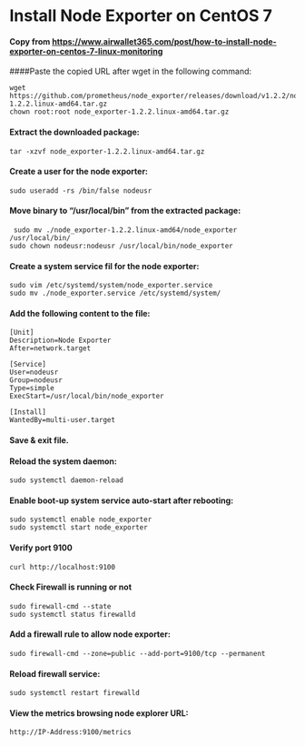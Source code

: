 # Install Node Exporter on CentOS 7

#### Copy from https://www.airwallet365.com/post/how-to-install-node-exporter-on-centos-7-linux-monitoring
####Paste the copied URL after wget in the following command:

```
wget https://github.com/prometheus/node_exporter/releases/download/v1.2.2/node_exporter-1.2.2.linux-amd64.tar.gz
chown root:root node_exporter-1.2.2.linux-amd64.tar.gz
```

#### Extract the downloaded package:
```
tar -xzvf node_exporter-1.2.2.linux-amd64.tar.gz
```

#### Create a user for the node exporter:
```
sudo useradd -rs /bin/false nodeusr
```

#### Move binary to “/usr/local/bin” from the extracted package:
```
 sudo mv ./node_exporter-1.2.2.linux-amd64/node_exporter /usr/local/bin/
sudo chown nodeusr:nodeusr /usr/local/bin/node_exporter
```

#### Create a system service fil for the node exporter:
```
sudo vim /etc/systemd/system/node_exporter.service
sudo mv ./node_exporter.service /etc/systemd/system/
```

#### Add the following content to the file:
```
[Unit]
Description=Node Exporter
After=network.target

[Service]
User=nodeusr
Group=nodeusr
Type=simple
ExecStart=/usr/local/bin/node_exporter

[Install]
WantedBy=multi-user.target
```

#### Save & exit file.
#### Reload the system daemon:
```
sudo systemctl daemon-reload
```

#### Enable boot-up system service auto-start after rebooting:
```
sudo systemctl enable node_exporter
sudo systemctl start node_exporter
```

#### Verify port 9100
```
curl http://localhost:9100
```

#### Check Firewall is running or not
```
sudo firewall-cmd --state
sudo systemctl status firewalld
```

#### Add a firewall rule to allow node exporter:
```
sudo firewall-cmd --zone=public --add-port=9100/tcp --permanent
```

#### Reload firewall service:
```
sudo systemctl restart firewalld
```

#### View the metrics browsing node explorer URL:
```
http://IP-Address:9100/metrics
```
